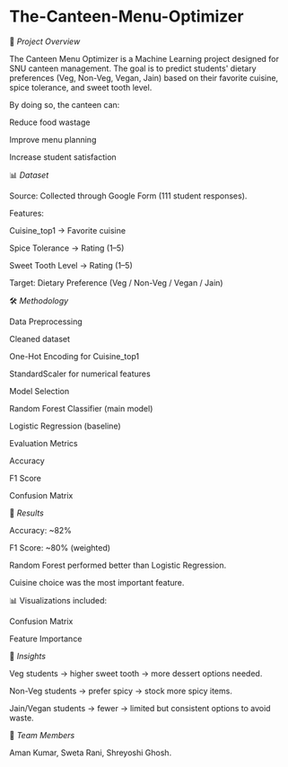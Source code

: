 # The-Canteen-Menu-Optimizer

📌 *Project Overview*

The Canteen Menu Optimizer is a Machine Learning project designed for SNU canteen management. The goal is to predict students' dietary preferences (Veg, Non-Veg, Vegan, Jain) based on their favorite cuisine, spice tolerance, and sweet tooth level.

By doing so, the canteen can:

Reduce food wastage

Improve menu planning

Increase student satisfaction


📊 *Dataset*

Source: Collected through Google Form (111 student responses).

Features:

Cuisine_top1 → Favorite cuisine

Spice Tolerance → Rating (1–5)

Sweet Tooth Level → Rating (1–5)

Target: Dietary Preference (Veg / Non-Veg / Vegan / Jain)


🛠️ *Methodology*

Data Preprocessing

Cleaned dataset

One-Hot Encoding for Cuisine_top1

StandardScaler for numerical features

Model Selection

Random Forest Classifier (main model)

Logistic Regression (baseline)

Evaluation Metrics

Accuracy

F1 Score

Confusion Matrix


🚀 *Results*

Accuracy: ~82%

F1 Score: ~80% (weighted)

Random Forest performed better than Logistic Regression.

Cuisine choice was the most important feature.


📊 Visualizations included:

Confusion Matrix

Feature Importance

🔑 *Insights*

Veg students → higher sweet tooth → more dessert options needed.

Non-Veg students → prefer spicy → stock more spicy items.

Jain/Vegan students → fewer → limited but consistent options to avoid waste.


👥 *Team Members*

Aman Kumar,
Sweta Rani,
Shreyoshi Ghosh.
